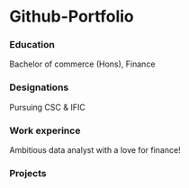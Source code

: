 # Github-Portfolio

### Education
Bachelor of commerce (Hons), Finance

### Designations

Pursuing CSC & IFIC

### Work experince

Ambitious data analyst with a love for finance!

### Projects


